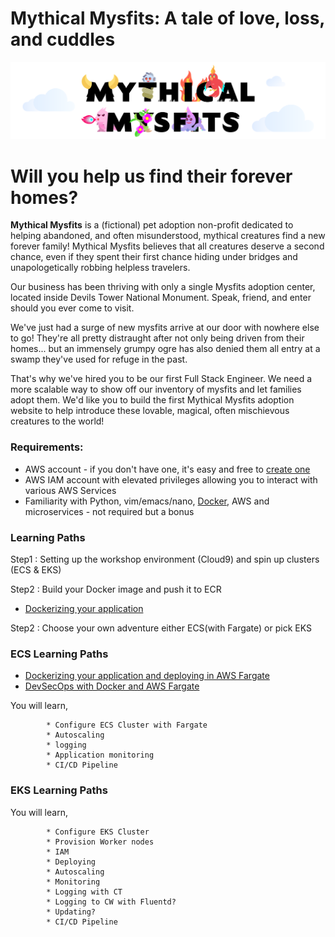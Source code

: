 
# Mythical Mysfits: A tale of love, loss, and cuddles

![mysfits-welcome](/images/mysfits-welcome.png)

# Will you help us find their forever homes?

**Mythical Mysfits** is a (fictional) pet adoption non-profit dedicated to helping abandoned, and often misunderstood, mythical creatures find a new forever family! Mythical Mysfits believes that all creatures deserve a second chance, even if they spent their first chance hiding under bridges and unapologetically robbing helpless travelers.

Our business has been thriving with only a single Mysfits adoption center, located inside Devils Tower National Monument. Speak, friend, and enter should you ever come to visit.

We've just had a surge of new mysfits arrive at our door with nowhere else to go! They're all pretty distraught after not only being driven from their homes... but an immensely grumpy ogre has also denied them all entry at a swamp they've used for refuge in the past.

That's why we've hired you to be our first Full Stack Engineer. We need a more scalable way to show off our inventory of mysfits and let families adopt them. We'd like you to build the first Mythical Mysfits adoption website to help introduce these lovable, magical, often mischievous creatures to the world!

### Requirements:
* AWS account - if you don't have one, it's easy and free to [create one](https://aws.amazon.com/)
* AWS IAM account with elevated privileges allowing you to interact with various AWS Services
* Familiarity with Python, vim/emacs/nano, [Docker](https://www.docker.com/), AWS and microservices - not required but a bonus

### Learning Paths

Step1 : Setting up the workshop environment (Cloud9) and spin up clusters (ECS & EKS)

Step2 : Build your Docker image and push it to ECR

* [Dockerizing your application](workshop-1/)

Step2 : Choose your own adventure either ECS(with Fargate) or pick EKS


### ECS Learning Paths

* [Dockerizing your application and deploying in AWS Fargate](workshop-1/)
* [DevSecOps with Docker and AWS Fargate](workshop-2/)

You will learn,
  
            * Configure ECS Cluster with Fargate  
            * Autoscaling  
            * logging  
            * Application monitoring  
            * CI/CD Pipeline  


### EKS Learning Paths
You will learn,
  
            * Configure EKS Cluster  
            * Provision Worker nodes  
            * IAM  
            * Deploying  
            * Autoscaling  
            * Monitoring  
            * Logging with CT  
            * Logging to CW with Fluentd?  
            * Updating?  
            * CI/CD Pipeline   



